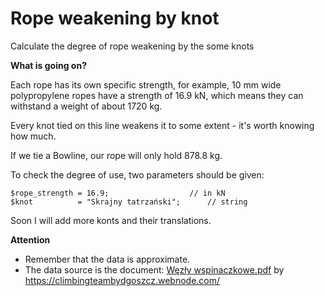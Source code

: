 
# Rope weakening by knot

Calculate the degree of rope weakening by the some knots

**What is going on?**

Each rope has its own specific strength, for example, 10 mm wide polypropylene ropes have a strength of 16.9 kN, which means they can withstand a weight of about 1720 kg.

Every knot tied on this line weakens it to some extent - it's worth knowing how much.

If we tie a Bowline, our rope will only hold 878.8 kg.

To check the degree of use, two parameters should be given:

    $rope_strength = 16.9;         			// in kN
    $knot          = "Skrajny tatrzański";    	// string

Soon I will add more konts and their translations.

**Attention**
- Remember that the data is approximate.
- The data source is the document: [Węzły wspinaczkowe.pdf](http://files.climbingteambydgoszcz.webnode.com/200000622-80bb18204b/W%C4%99z%C5%82y%20wspinaczkowe.pdf) by https://climbingteambydgoszcz.webnode.com/






